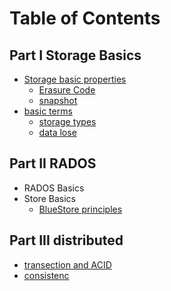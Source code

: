 # Table of Contents
## Part I Storage Basics
- [Storage basic properties](2019/basic_properties.md)
  - [Erasure Code](/2019/erasure_code.md)
  - [snapshot](/2019/snap.md)
- [basic terms](/2019/basic_terms.md)
  - [storage types](/2019/store_types.md)
  - [data lose](/2019/data_lose.md)

## Part II RADOS
- RADOS Basics
- Store Basics
  - [BlueStore principles](2019/bluestore_principles.md)

## Part III distributed
- [transection and ACID](/dist/acid.md)
- [consistenc](/dist/consistency.md)
